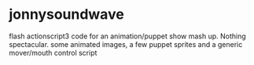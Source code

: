 jonnysoundwave
==============

flash actionscript3 code for an animation/puppet show mash up.
Nothing spectacular. some animated images, a few puppet sprites and a generic mover/mouth control script
